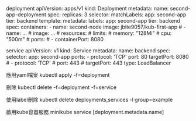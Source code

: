 deployment
apiVersion: apps/v1
kind: Deployment
metadata:
  name: second-app-deployment
spec:
  replicas: 3
  selector:
    matchLabels:
      app: second-app
      tier: backend
  template:
    metadata:
      labels:
        app: second-app
        tier: backend
    spec:
      containers:
      - name: second-node
        image: jbite9057/kub-first-app
      # - name: ...
      #   image: ...
        # resources:
        #   limits:
        #     memory: "128Mi"
        #     cpu: "500m"
        # ports:
        # - containerPort: 8080


service
apiVersion: v1
kind: Service
metadata:
    name: backend
spec:
    selector:
        app: second-app
    ports:
        - protocol: 'TCP'
          port: 80
          targetPort: 8080
        # - protocol: 'TCP'
        #   port: 443
        #   targetPort: 443
    type: LoadBalancer



應用yaml檔案
kubectl apply -f=deployment

刪除
kubectl delete -f=deployment -f=service

使用label刪除
kubectl delete deployments,services -l group=example

啟用kube容器服務
minikube service [deployment.metadata.name]
